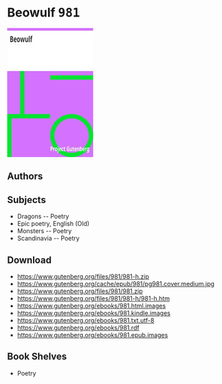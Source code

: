 # Beowulf <kbd>981</kbd>

![](./cover.medium.jpg "")

## Authors



## Subjects


 - Dragons -- Poetry
 - Epic poetry, English (Old)
 - Monsters -- Poetry
 - Scandinavia -- Poetry

## Download


 - https://www.gutenberg.org/files/981/981-h.zip
 - https://www.gutenberg.org/cache/epub/981/pg981.cover.medium.jpg
 - https://www.gutenberg.org/files/981/981.zip
 - https://www.gutenberg.org/files/981/981-h/981-h.htm
 - https://www.gutenberg.org/ebooks/981.html.images
 - https://www.gutenberg.org/ebooks/981.kindle.images
 - https://www.gutenberg.org/ebooks/981.txt.utf-8
 - https://www.gutenberg.org/ebooks/981.rdf
 - https://www.gutenberg.org/ebooks/981.epub.images

## Book Shelves


 - Poetry
